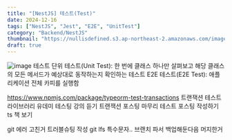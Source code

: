 ```yaml
---
title: "[NestJS] 테스트(Test)"
date: 2024-12-16
tags: ["NestJS", "Jest", "E2E", "UnitTest"]
category: "Backend/NestJS"
thumbnail: "https://nullisdefined.s3.ap-northeast-2.amazonaws.com/images/e48e6fd88f6339a761df1c6155770ce4.png"
draft: true
---
```


![image](https://nullisdefined.s3.ap-northeast-2.amazonaws.com/images/e48e6fd88f6339a761df1c6155770ce4.png)
테스트
단위 테스트(Unit Test): 한 번에 클래스 하나만 살펴보고 해당 클래스의 모든 메서드가 예상대로 동작하는지 확인하는 테스트
E2E 테스트(E2E Test): 애플리케이션 전체 카피를 실행함


https://www.npmjs.com/package/typeorm-test-transactions 트랜잭션 테스트 라이브러리
유데미 테스팅 강의 듣기
트랜잭션 포스팅 마무리
테스트 포스팅 작성하기
ts 책 보기



git 에러 고친거 트러블슈팅 작성
git lfs
특수문자..
브랜치 파서 백업해둔다음 머지한거